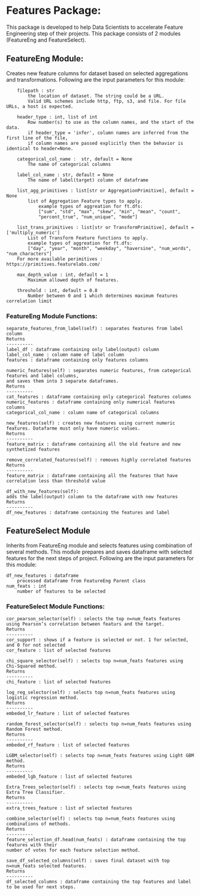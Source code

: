 # Features Package:

This package is developed to help Data Scientists to accelerate Feature Engineering step of their projects. 
This package consists of 2 modules (FeatureEng and FeatureSelect).

## FeatureEng Module:
Creates new feature columns for dataset based on selected aggregations and transformations. Following are the input parameters for this module:

        filepath : str
            the location of dataset. The string could be a URL. 
            Valid URL schemes include http, ftp, s3, and file. For file URLs, a host is expected.
        
        header_type : int, list of int
            Row number(s) to use as the column names, and the start of the data.
            if header_type = 'infer', column names are inferred from the first line of the file, 
            if column names are passed explicitly then the behavior is identical to header=None. 
        
        categorical_col_name :  str, default = None
            The name of categorical columns
        
        label_col_name : str, default = None
            The name of label(target) column of dataframe

        list_agg_primitives : list[str or AggregationPrimitive], default = None
            list of Aggregation Feature types to apply.
                example types of aggreation for ft.dfs:
                ["sum", "std", "max", "skew", "min", "mean", "count",
				"percent_true", "num_unique", "mode"]

        list_trans_primitives : list[str or TransformPrimitive], default = ['multiply_numeric']
            List of Transform Feature functions to apply.
            example types of aggreation for ft.dfs:
            ["day", "year", "month", "weekday", "haversine", "num_words", "num_characters"]
        For more available perimitives : https://primitives.featurelabs.com/

        max_depth_value : int, default = 1
            Maximum allowed depth of features.

        threshold : int, default = 0.8
            Number between 0 and 1 which determines maximum features correlation limit
	    
	    
### FeatureEng Module Functions:

    separate_features_from_label(self) : separates features from label column
    Returns
    ----------
    label_df : dataframe containing only label(output) column
    label_col_name : column name of label column
    features : dataframe containing only features columns

    numeric_features(self) : separates numeric features, from categorical features and label columns,
    and saves them into 3 separate dataframes.
    Returns
    ----------
    cat_features : dataframe containing only categorical features columns
    numeric_features : dataframe containing only numerical features columns
    categorical_col_name : column name of categorical columns

    new_features(self) : creates new features using current numeric features. Datafarme must only have numeric values.
    Returns
    ----------
    feature_matrix : dataframe containing all the old feature and new synthetized features

    remove_correlated_features(self) : removes highly correlated features
    Returns
    ----------
    feature_matrix : dataframe containing all the features that have correlation less than threshold value

    df_with_new_features(self):
    adds the label(output) column to the dataframe with new features
    Returns
    ----------
    df_new_features : dataframe containing the features and label

## FeatureSelect Module
Inherits from FeatureEng module and selects features using combination of several methods. This module prepares and saves dataframe with selected features for the next steps of project. Following are the input parameters for this module:

    df_new_features : dataframe 
    	processed dataframe from FeatureEng Parent class
    num_feats : int
    	number of features to be selected
	
### FeatureSelect Module Functions:

    cor_pearson_selector(self) : selects the top n=num_feats features using Pearson’s correlation between featurs and the target. 
    Returns
    ----------
    cor_support : shows if a feature is selected or not. 1 for selected, and 0 for not selected
    cor_feature : list of selected features

    chi_square_selector(self) : selects top n=num_feats features using Chi-Squared method.
    Returns
    ----------
    chi_feature : list of selected features

    log_reg_selector(self) : selects top n=num_feats features using logistic regression method.
    Returns
    ----------
    embeded_lr_feature : list of selected features

    random_forest_selector(self) : selects top n=num_feats features using Random Forest method.
    Returns
    ----------
    embeded_rf_feature : list of selected features

    LGBM_selector(self) : selects top n=num_feats features using Light GBM method.
    Returns
    ----------
    embeded_lgb_feature : list of selected features

    Extra_Trees_selector(self) : selects top n=num_feats features using Extra Tree Classifier.
    Returns
    ----------
    extra_trees_feature : list of selected features

    combine_selector(self) : selects top n=num_feats features using combinations of methods.
    Returns
    ----------
    feature_selection_df.head(num_feats) : dataframe containing the top features with their 
    number of votes for each feature selection method.

    save_df_selected_columns(self) : saves final dataset with top n=num_feats selected features.
    Returns
    ----------
    df_selected_columns : dataframe containing the top features and label to be used for next steps.



 
 
